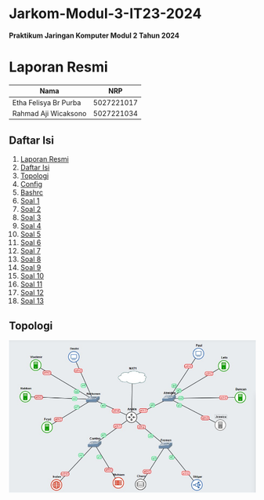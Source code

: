 # Jarkom-Modul-3-IT23-2024
**Praktikum Jaringan Komputer Modul 2 Tahun 2024**

# Laporan Resmi
| Nama | NRP |
| ---- | ---- |
| Etha Felisya Br Purba | 5027221017 |
| Rahmad Aji Wicaksono | 5027221034 |

## Daftar Isi
1. [Laporan Resmi](#Laporan-Resmi)
2. [Daftar Isi](#Daftar-Isi)
3. [Topologi](#Topologi)
4. [Config](#Config)
5. [Bashrc](#Bashrc)
6. [Soal 1](#Soal-1)
7. [Soal 2](#Soal-2)
8. [Soal 3](#Soal-3)
9. [Soal 4](#Soal-4)
10. [Soal 5](#Soal-5)
11. [Soal 6](#Soal-6)
12. [Soal 7](#Soal-7)
13. [Soal 8](#Soal-8)
14. [Soal 9](#Soal-9)
15. [Soal 10](#Soal-10)
16. [Soal 11](#Soal-11)
17. [Soal 12](#Soal-12)
18. [Soal 13](#Soal-13)

## Topologi
 <img src="attachment/topologii.jpeg">
